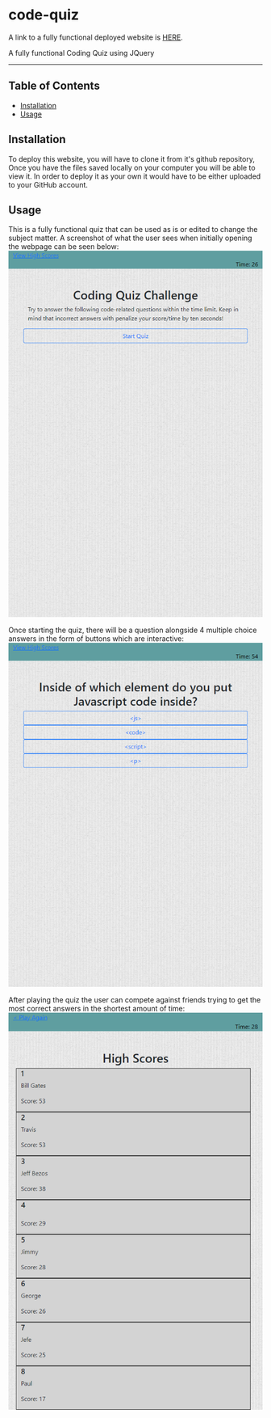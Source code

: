 # code-quiz
A link to a fully functional deployed website is [HERE](https://travis297.github.io/code-quiz/).

A fully functional Coding Quiz using JQuery

---
 
 ## Table of Contents

* [Installation](#installation)
* [Usage](#usage)

## Installation

To deploy this website, you will have to clone it from it's github repository,
Once you have the files saved locally on your computer you will be able to view it.
In order to deploy it as your own it would have to be either uploaded to your
GitHub account.

## Usage

This is a fully functional quiz that can be used as is or edited to change the subject matter.
A screenshot of what the user sees when initially opening the webpage can be seen below:
![alt text](assets/index_photo.png)


Once starting the quiz, there will be a question alongside 4 multiple choice answers in the form of buttons which are interactive:
![alt text](assets/quiz.png)


After playing the quiz the user can compete against friends trying to get the most correct answers in the shortest amount of time:
![alt text](assets/hiscores.png)
